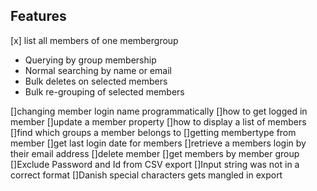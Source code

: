 ## Features
[x] list all members of one membergroup
* Querying by group membership
* Normal searching by name or email
* Bulk deletes on selected members
* Bulk re-grouping of selected members

[]changing member login name programmatically
[]how to get logged in member
[]update a member property
[]how to display a list of members
[]find which groups a member belongs to
[]getting membertype from member
[]get last login date for members
[]retrieve a members login by their email address
[]delete member
[]get members by member group
[]Exclude Password and Id from CSV export
[]Input string was not in a correct format
[]Danish special characters gets mangled in export